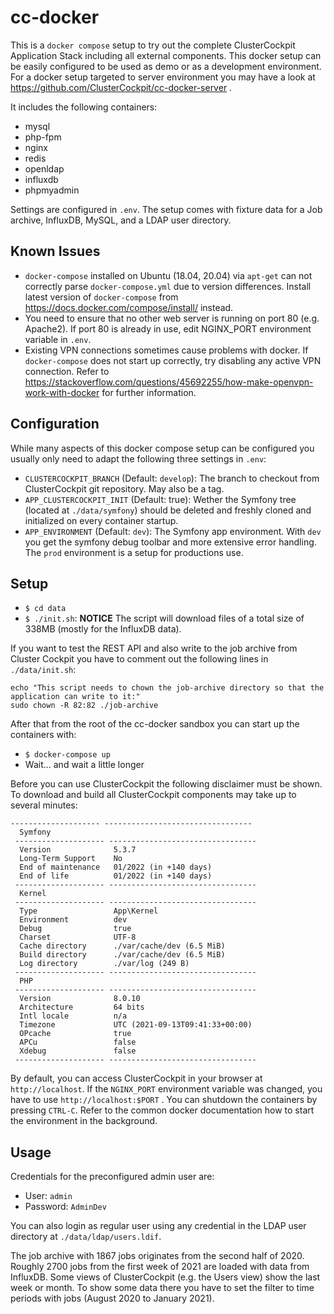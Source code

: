 # cc-docker

This is a `docker compose` setup to try out the complete ClusterCockpit Application Stack including all external components. This docker setup can be easily configured to be used as demo or as a development environment.
For a docker setup targeted to server environment you may have a look at https://github.com/ClusterCockpit/cc-docker-server .

It includes the following containers:
* mysql
* php-fpm
* nginx
* redis
* openldap
* influxdb
* phpmyadmin

Settings are configured in `.env`.
The setup comes with fixture data for a Job archive, InfluxDB, MySQL, and a LDAP user directory.

## Known Issues

* `docker-compose` installed on Ubuntu (18.04, 20.04) via `apt-get` can not correctly parse `docker-compose.yml` due to version differences. Install latest version of `docker-compose` from https://docs.docker.com/compose/install/ instead.
* You need to ensure that no other web server is running on port 80 (e.g. Apache2). If port 80 is already in use, edit NGINX_PORT environment variable in `.env`.
* Existing VPN connections sometimes cause problems with docker. If `docker-compose` does not start up correctly, try disabling any active VPN connection. Refer to https://stackoverflow.com/questions/45692255/how-make-openvpn-work-with-docker for further information.

## Configuration

While many aspects of this docker compose setup can be configured you usually only need to adapt the following three settings in `.env`:
* `CLUSTERCOCKPIT_BRANCH` (Default: `develop`): The branch to checkout from ClusterCockpit git repository. May also be a tag.
* `APP_CLUSTERCOCKPIT_INIT` (Default: true): Wether the Symfony tree (located at `./data/symfony`) should be deleted and freshly cloned and initialized on every container startup.
* `APP_ENVIRONMENT` (Default: `dev`): The Symfony app environment. With `dev` you get the symfony debug toolbar and more extensive error handling. The `prod` environment is a setup for productions use.

## Setup

* `$ cd data`
* `$ ./init.sh`:  **NOTICE** The script will download files of a total size of 338MB (mostly for the InfluxDB data).

If you want to test the REST API and also write to the job archive from Cluster Cockpit you have to comment out the following lines in `./data/init.sh`:
```
echo "This script needs to chown the job-archive directory so that the application can write to it:"
sudo chown -R 82:82 ./job-archive
```

After that from the root of the cc-docker sandbox you can start up the containers with:
* `$ docker-compose up`
* Wait... and wait a little longer

Before you can use ClusterCockpit the following disclaimer must be shown. To download and build all ClusterCockpit components may take up to several minutes:
```
-------------------- ---------------------------------
  Symfony
 -------------------- ---------------------------------
  Version              5.3.7
  Long-Term Support    No
  End of maintenance   01/2022 (in +140 days)
  End of life          01/2022 (in +140 days)
 -------------------- ---------------------------------
  Kernel
 -------------------- ---------------------------------
  Type                 App\Kernel
  Environment          dev
  Debug                true
  Charset              UTF-8
  Cache directory      ./var/cache/dev (6.5 MiB)
  Build directory      ./var/cache/dev (6.5 MiB)
  Log directory        ./var/log (249 B)
 -------------------- ---------------------------------
  PHP
 -------------------- ---------------------------------
  Version              8.0.10
  Architecture         64 bits
  Intl locale          n/a
  Timezone             UTC (2021-09-13T09:41:33+00:00)
  OPcache              true
  APCu                 false
  Xdebug               false
 -------------------- ---------------------------------
 ```
 
By default, you can access ClusterCockpit in your browser at `http://localhost`. If the `NGINX_PORT` environment variable was changed, you have to use `http://localhost:$PORT` . You can shutdown the containers by pressing `CTRL-C`. Refer to the common docker documentation how to start the environment in the background.

## Usage

Credentials for the preconfigured admin user are:
* User: `admin`
* Password: `AdminDev`

You can also login as regular user using any credential in the LDAP user directory at `./data/ldap/users.ldif`.

The job archive with 1867 jobs originates from the second half of 2020.
Roughly 2700 jobs from the first week of 2021 are loaded with data from InfluxDB.
Some views of ClusterCockpit (e.g. the Users view) show the last week or month.
To show some data there you have to set the filter to time periods with jobs (August 2020 to January 2021).

